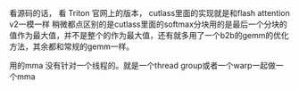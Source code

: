 看源码的话， 看 Triton 官网上的版本，  cutlass里面的实现就是和flash attention v2一模一样 稍微都点区别的是cutlass里面的softmax分块用的是最后一个分块的值作为最大值，并不是整个的作为最大值，还有就多用了一个b2b的gemm的优化方法，其余都和常规的gemm一样。

 用的mma 没有针对一个线程的。就是一个thread group或者一个warp一起做一个mma
